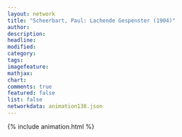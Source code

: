 ```yaml
---
layout: network
title: "Scheerbart, Paul: Lachende Gespenster (1904)"
author:
description:
headline:
modified:
category:
tags:
imagefeature: 
mathjax: 
chart: 
comments: true
featured: false
list: false
networkdata: animation138.json
---
```

{% include animation.html %}
